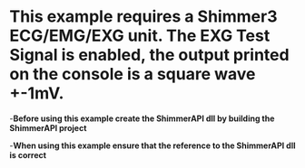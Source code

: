 # This example requires a Shimmer3 ECG/EMG/EXG unit. The EXG Test Signal is enabled, the output printed on the console is a square wave +-1mV.

-**Before using this example create the ShimmerAPI dll by building the ShimmerAPI project**

-**When using this example ensure that the reference to the ShimmerAPI dll is correct**
